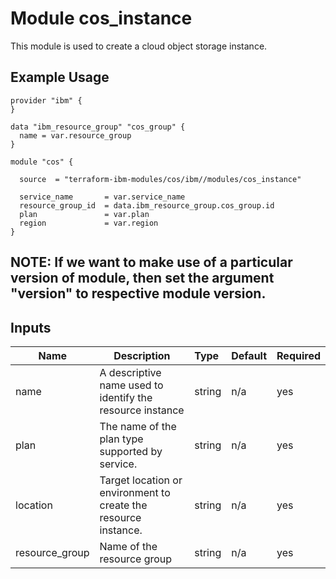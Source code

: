 # Module cos_instance

This module is used to create a cloud object storage instance.

## Example Usage
```
provider "ibm" {
}

data "ibm_resource_group" "cos_group" {
  name = var.resource_group
}

module "cos" {
  
  source  = "terraform-ibm-modules/cos/ibm//modules/cos_instance"
  
  service_name       = var.service_name
  resource_group_id  = data.ibm_resource_group.cos_group.id
  plan               = var.plan
  region             = var.region
}

```

## NOTE: If we want to make use of a particular version of module, then set the argument "version" to respective module version.


## Inputs

| Name            | Description                                                      | Type   | Default | Required |
|-----------------|------------------------------------------------------------------|:-------|:------- |:---------|
| name            | A descriptive name used to identify the resource instance        | string | n/a     | yes      |
| plan            | The name of the plan type supported by service.                  | string | n/a     | yes      |
| location        | Target location or environment to create the resource instance.  | string | n/a     | yes      |
| resource\_group | Name of the resource group                                       | string | n/a     | yes      |
